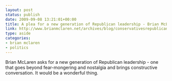 ```yaml
---
layout: post
status: publish
date: 2009-09-08 13:21:01+00:00
title: A plea for a new generation of Republican leadership - Brian McLaren
link: http://www.brianmclaren.net/archives/blog/conservativesrepublicans-please.html
type: aside
categories:
- brian mclaren
- politics
---
```


Brian McLaren asks for a new generation of Republican leadership - one that goes beyond fear-mongering and nostalgia and brings constructive conversation. It would be a wonderful thing.
